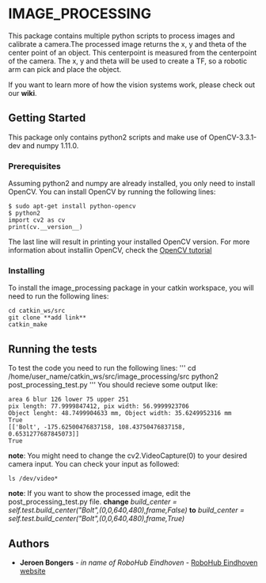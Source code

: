 # IMAGE_PROCESSING

This package contains multiple python scripts to process images and calibrate a camera.The processed image returns the x, y and theta of the center point of an object. This centerpoint is measured from the centerpoint of the camera. The x, y and theta will be used to create a TF, so a robotic arm can pick and place the object.

If you want to learn more of how the vision systems work, please check out our **wiki**.

## Getting Started

This package only contains python2 scripts and make use of OpenCV-3.3.1-dev and numpy 1.11.0.

### Prerequisites

Assuming python2 and numpy are already installed, you only need to install OpenCV. You can install OpenCV by running the following lines:

```
$ sudo apt-get install python-opencv
$ python2
import cv2 as cv
print(cv.__version__)
```
The last line will result in printing your installed OpenCV version. For more information about installin OpenCV, check the [OpenCV tutorial](https://docs.opencv.org/3.4/d2/de6/tutorial_py_setup_in_ubuntu.html)

### Installing

To install the image_processing package in your catkin workspace, you will need to run the following lines:
```
cd catkin_ws/src
git clone **add link**
catkin_make
```

## Running the tests

To test the code you need to run the following lines:
'''
cd /home/user_name/catkin_ws/src/image_processing/src
python2 post_processing_test.py 
'''
You should recieve some output like:
```
area 6 blur 126 lower 75 upper 251
pix length: 77.9999847412, pix width: 56.9999923706
Object lenght: 48.7499904633 mm, Object width: 35.6249952316 mm
True
[['Bolt', -175.62500476837158, 108.43750476837158, 0.6531277687845073]]
True
```

**note**: You might need to change the cv2.VideoCapture(0) to your desired camera input. You can check your input as followed:
```
ls /dev/video*
```
**note**: If you want to show the processed image, edit the post_processing_test.py file. 
**change** *build_center = self.test.build_center("Bolt",(0,0,640,480),frame,False)* **to** *build_center = self.test.build_center("Bolt",(0,0,640,480),frame,True)*
 

## Authors

* **Jeroen Bongers** - *in name of RoboHub Eindhoven* - [RoboHub Eindhoven website](https://robohub-eindhoven.nl/)



